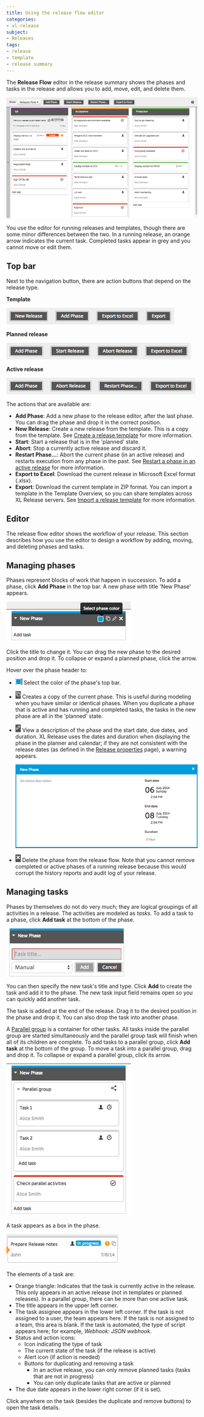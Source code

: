 ```yaml
---
title: Using the release flow editor
categories:
- xl-release
subject:
- Releases
tags:
- release
- template
- release summary
---
```


The **Release Flow** editor in the release summary shows the phases and tasks in the release and allows you to add, move, edit, and delete them.

![Release Flow Editor](../images/release-flow-editor.png)

You use the editor for running releases and templates, though there are some minor differences between the two. In a running release, an orange arrow indicates the current task. Completed tasks appear in grey and you cannot move or edit them.

## Top bar

Next to the navigation button, there are action buttons that depend on the release type.

**Template**

![Add Phase - New release](../images/release-flow-header-template.png)

**Planned release**

![Add Phase - Start - Abort](../images/release-flow-header-planned.png)

**Active release**

![Add Phase - Abort - Restart Phase...](../images/release-flow-header-active.png)

The actions that are available are:
 
* **Add Phase**: Add a new phase to the release editor, after the last phase. You can drag the phase and drop it in the correct position.
* **New Release**: Create a new release from the template. This is a copy from the template. See [Create a release template](/xl-release/how-to/create-a-release-template.html) for more information.
* **Start**: Start a release that is in the 'planned' state.
* **Abort**: Stop a currently active release and discard it. 
* **Restart Phase...**: Abort the current phase (in an active release) and restarts execution from any phase in the past. See [Restart a phase in an active release](/xl-release/how-to/restart-a-phase-in-an-active-release.html) for more information.
* **Export to Excel**: Download the current release in Microsoft Excel format (.xlsx).
* **Export**: Download the current template in ZIP format. You can import a template in the Template Overview, so you can share templates across XL Release servers. See [Import a release template](/xl-release/how-to/import-a-release-template.html) for more information.

## Editor

The release flow editor shows the workflow of your release. This section describes how you use the editor to design a workflow by adding, moving, and deleting phases and tasks.

## Managing phases

Phases represent blocks of work that happen in succession. To add a phase, click **Add Phase** in the top bar. A new phase with title 'New Phase' appears.

![New Phase](../images/new-phase.png)

Click the title to change it. You can drag the new phase to the desired position and drop it. To collapse or expand a planned phase, click the arrow.

Hover over the phase header to:

* ![Phase color picker icon](../images/phase-color-picker-icon.png) Select the color of the phase's top bar.
* ![Duplicate icon](../images/duplicate-icon.png) Creates a copy of the current phase. This is useful during modeling when you have similar or identical phases. When you duplicate a phase that is active and has running and completed tasks, the tasks in the new phase are all in the 'planned' state.
* ![Phase details icon](../images/phase-details-icon.png) View a description of the phase and the start date, due dates, and duration. XL Release uses the dates and duration when displaying the phase in the planner and calendar; if they are not consistent with the release dates (as defined in the [Release properties](/xl-release/how-to/configure-release-properties.html) page), a warning appears.

    ![Phase details popup](../images/phase-details-popup.png)

* ![Delete icon](../images/delete-icon.png) Delete the phase from the release flow. Note that you cannot remove completed or active phases of a running release because this would corrupt the history reports and audit log of your release.

## Managing tasks

Phases by themselves do not do very much; they are logical groupings of all activities in a release. The activities are modeled as _tasks_. To add a task to a phase, click **Add task** at the bottom of the phase.

![New Phase](../images/add-task.png)

You can then specify the new task's title and type. Click **Add** to create the task and add it to the phase. The new task input field remains open so you can quickly add another task.

The task is added at the end of the release. Drag it to the desired position in the phase and drop it. You can also drop the task into another phase.

A [Parallel group](/xl-release/how-to/create-a-parallel-group.html) is a container for other tasks. All tasks inside the parallel group are started simultaneously and the parallel group task will finish when all of its children are complete. To add tasks to a parallel group, click **Add task** at the bottom of the group. To move a task into a parallel group, drag and drop it. To collapse or expand a parallel group, click its arrow.

![Add parallel task](../images/add-parallel-task.png)

A task appears as a box in the phase.

![Task in release flow editor](../images/task-in-release-flow-editor.png)

The elements of a task are:

* Orange triangle: Indicates that the task is currently active in the release. This only appears in an active release (not in templates or planned releases). In a parallel group, there can be more than one active task.
* The title appears in the upper left corner.
* The task assignee appears in the lower left corner. If the task is not assigned to a user, the team appears here. If the task is not assigned to a team, this area is blank. If the task is automated, the type of script appears here; for example, *Webhook: JSON webhook*.
* Status and action icons:
	* Icon indicating the type of task
	* The current state of the task (if the release is active)
	* Alert icon (if action is needed)
	* Buttons for duplicating and removing a task
		* In an active release, you can only remove planned tasks (tasks that are not in progress)
		* You can only duplicate tasks that are active or planned
* The due date appears in the lower right corner (if it is set).

Click anywhere on the task (besides the duplicate and remove buttons) to open the task details.
